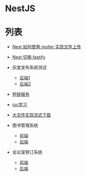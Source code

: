 # NestJS

# 列表


- [Nest 如何使用 multer 实现文件上传](https://github.com/yangxueyou/Nestjs/tree/main/nest-multer-upload)
- [Nest 切换 fastify](https://github.com/yangxueyou/Nestjs/tree/main/fastify-test1)
- 灰度发布系统测试
    - [后端1](https://github.com/yangxueyou/Nestjs/tree/main/gray_test)
    - [后端2](https://github.com/yangxueyou/Nestjs/tree/main/gray_test1)
- [短链服务](https://github.com/yangxueyou/Nestjs/tree/main/short-url)
- [ioc学习](https://github.com/yangxueyou/Nestjs/tree/main/nest-ioc)
- [大文件实现流式下载](https://github.com/yangxueyou/Nestjs/tree/main/download-test)



- 图书管理系统
    - [前端](https://github.com/yangxueyou/Nestjs/tree/main/book-management-system-backend) 
    - [后端](https://github.com/yangxueyou/Nestjs/tree/main/book-management-system-frontend) 

- 会议室预订系统
    - [前端](https://github.com/yangxueyou/Nestjs/tree/main/book-management-system-backend) 
    - [后端](https://github.com/yangxueyou/Nestjs/tree/main/meeting_room_booking_system_backend) 